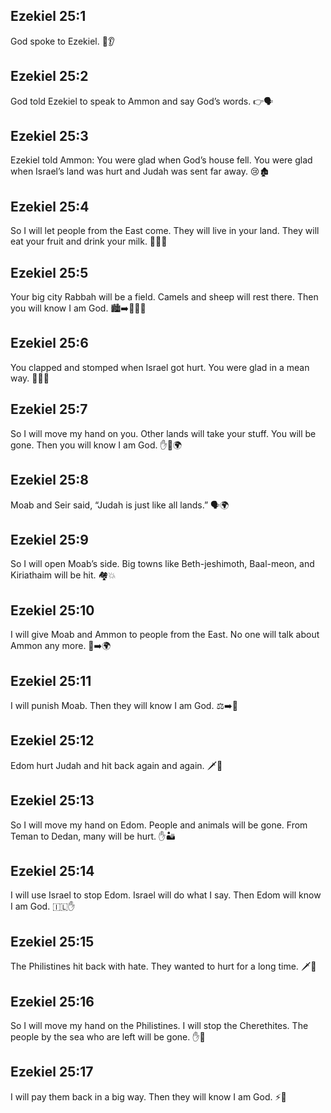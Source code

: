 ## Ezekiel 25:1
God spoke to Ezekiel. 📣👂
## Ezekiel 25:2
God told Ezekiel to speak to Ammon and say God’s words. 👉🗣️
## Ezekiel 25:3
Ezekiel told Ammon: You were glad when God’s house fell. You were glad when Israel’s land was hurt and Judah was sent far away. 😢🏚️
## Ezekiel 25:4
So I will let people from the East come. They will live in your land. They will eat your fruit and drink your milk. 🧭🍇🥛
## Ezekiel 25:5
Your big city Rabbah will be a field. Camels and sheep will rest there. Then you will know I am God. 🏙️➡️🌾🐪🐑
## Ezekiel 25:6
You clapped and stomped when Israel got hurt. You were glad in a mean way. 👏👣😠
## Ezekiel 25:7
So I will move my hand on you. Other lands will take your stuff. You will be gone. Then you will know I am God. ✋👜🌍
## Ezekiel 25:8
Moab and Seir said, “Judah is just like all lands.” 🗣️🌍
## Ezekiel 25:9
So I will open Moab’s side. Big towns like Beth-jeshimoth, Baal-meon, and Kiriathaim will be hit. 🏘️💥
## Ezekiel 25:10
I will give Moab and Ammon to people from the East. No one will talk about Ammon any more. 🧭➡️🌍
## Ezekiel 25:11
I will punish Moab. Then they will know I am God. ⚖️➡️🙏
## Ezekiel 25:12
Edom hurt Judah and hit back again and again. 🗡️🔁
## Ezekiel 25:13
So I will move my hand on Edom. People and animals will be gone. From Teman to Dedan, many will be hurt. ✋🏜️
## Ezekiel 25:14
I will use Israel to stop Edom. Israel will do what I say. Then Edom will know I am God. 🇮🇱✋
## Ezekiel 25:15
The Philistines hit back with hate. They wanted to hurt for a long time. 🗡️💢
## Ezekiel 25:16
So I will move my hand on the Philistines. I will stop the Cherethites. The people by the sea who are left will be gone. ✋🌊
## Ezekiel 25:17
I will pay them back in a big way. Then they will know I am God. ⚡🙏
